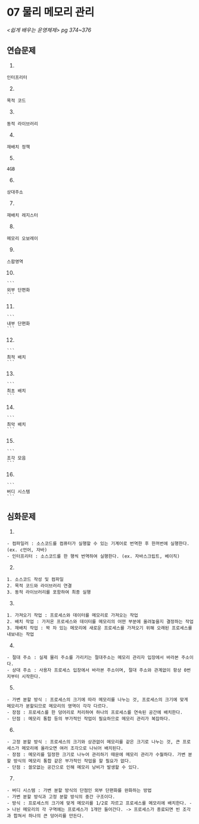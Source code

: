 # 07 물리 메모리 관리

*<쉽게 배우는 운영체제> pg 374~376*



## 연습문제

1. 

   ```
   인터프리터
   ```

2. 

   ```
   목적 코드
   ```

3. 

   ```
   동적 라이브러리
   ```
   
4. 

   ```
   재배치 정책
   ```

5. 

   ```
   4GB
   ```

6. 

   ```
   상대주소
   ```

7. 

   ```
   재배치 레지스터
   ```

8. 

   ```
   메모리 오보레이
   ```

9. 

   ```
   스왑영역
   ```

10. 

    ```
    외부 단편화
    ```

11. 

    ```
    내부 단편화
    ```
    
12. 

    ```
    최적 배치
    ```
    
13. 

    ```
    최초 배치
    ```
    
14. 

    ```
    최악 배치
    ```

15. 

    ```
    조각 모음
    ```

16. 

    ```
    버디 시스템
    ```

    




## 심화문제

1. 

   ```
   - 컴파일러 : 소스코드를 컴퓨터가 실행할 수 있는 기계어로 번역한 후 한꺼번에 실행한다. (ex. c언어, 자바)
   - 인터프리터 : 소스코드를 한 행씩 번역하여 실행한다. (ex. 자바스크립트, 베이직)
   ```
   
2. 

   ```
   1. 소스코드 작성 및 컴파일
   2. 목적 코드와 라이브러리 연결
   3. 동적 라이브러리를 포함하여 최종 실행
   ```
   
3. 

   ```
   1. 가져오기 작업 : 프로세스와 데이터를 메모리로 가져오는 작업
   2. 배치 작업 : 가저온 프로세스와 데이터를 메모리의 어떤 부분에 올려놓을지 결정하는 작업
   3. 재배치 작업 : 꽉 차 있는 메모리에 새로운 프로세스를 가져오기 위해 오래된 프로세스를 내보내는 작업
   ```
   
4. 

   ```
   - 절대 주소 : 실제 물리 주소를 가리키는 절대주소는 메모리 관리자 입장에서 바라본 주소이다.
   - 상대 주소 : 사용자 프로세스 입장에서 바라본 주소이며, 절대 주소와 관계없이 항상 0번지부터 시작한다.
   ```
   
5. 

   ```
   - 가변 분할 방식 : 프로세스의 크기에 따라 메모리를 나누는 것, 프로세스의 크기에 맞게 메모리가 분할되므로 메모리의 영역이 각각 다르다.
   - 장점 : 프로세스를 한 덩어리로 처리하여 하나의 프로세스를 연속된 공간에 배치한다.
   - 단점 : 메모리 통합 등의 부가적인 작업이 필요하므로 메모리 관리가 복잡하다.
   ```

6. 

   ```
   - 고정 분할 방식 : 프로세스의 크기와 상관없이 메모리를 같은 크기로 나누는 것, 큰 프로세스가 메모리에 올라오면 여러 조각으로 나뉘어 배치된다.
   - 장점 : 메모리를 일정한 크기로 나누어 관리하기 때문에 메모리 관리가 수월하다. 가변 분할 방식의 메모리 통합 같은 부가적인 작업을 할 필요가 없다.
   - 단점 : 쓸모없는 공간으로 인해 메모리 낭비가 발생할 수 있다.
   ```

7. 

   ```
   - 버디 시스템 : 가변 분할 방식의 단점인 외부 단편화를 완화하는 방법
   - 가변 분할 방식과 고정 분할 방식의 중간 구조이다.
   - 방식 : 프로세스의 크기에 맞게 메모리를 1/2로 자르고 프로세스를 메모리에 배치한다. -> 나뉜 메모리의 각 구역에는 프로세스가 1개만 들어간다. -> 프로세스가 종료되면 빈 조각과 합쳐서 하나의 큰 덩어리를 만든다.
   ```

   
